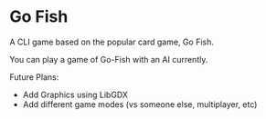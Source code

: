# Go Fish
 
A CLI game based on the popular card game, Go Fish. 

You can play a game of Go-Fish with an AI currently.

Future Plans:
- Add Graphics using LibGDX
- Add different game modes (vs someone else, multiplayer, etc)
